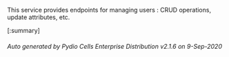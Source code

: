 






This service provides endpoints for managing users : CRUD operations, update attributes, etc.

[:summary]

###### Auto generated by Pydio Cells Enterprise Distribution v2.1.6 on 9-Sep-2020
